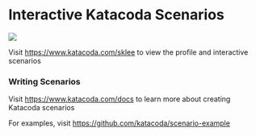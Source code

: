 # Interactive Katacoda Scenarios

[![](http://shields.katacoda.com/katacoda/sklee/count.svg)](https://www.katacoda.com/sklee "Get your profile on Katacoda.com")

Visit https://www.katacoda.com/sklee to view the profile and interactive scenarios

### Writing Scenarios
Visit https://www.katacoda.com/docs to learn more about creating Katacoda scenarios

For examples, visit https://github.com/katacoda/scenario-example
